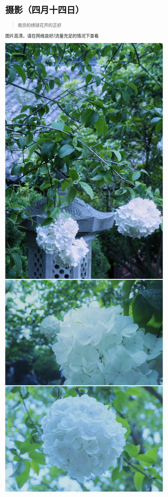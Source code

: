 # 摄影（四月十四日）

> 南京的绣球花开的正好

图片高清，请在网络良好/流量充足的情况下查看

![](./xiuqiu.jpg)
![](./xiuqiu2.jpg)
![](./xiuqiu3.jpg)